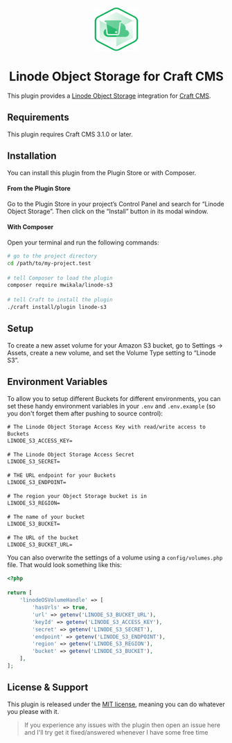 <p align="center"><img src="./src/icon.svg" width="100" height="100" alt="Linode Object Storage for Craft CMS icon"></p>

<h1 align="center">Linode Object Storage for Craft CMS</h1>

This plugin provides a [Linode Object Storage](https://www.linode.com/products/object-storage/) integration for [Craft CMS](https://craftcms.com/).

## Requirements

This plugin requires Craft CMS 3.1.0 or later.

## Installation

You can install this plugin from the Plugin Store or with Composer.

#### From the Plugin Store

Go to the Plugin Store in your project’s Control Panel and search for “Linode Object Storage”. Then click on the “Install” button in its modal window.

#### With Composer

Open your terminal and run the following commands:

```bash
# go to the project directory
cd /path/to/my-project.test

# tell Composer to load the plugin
composer require mwikala/linode-s3

# tell Craft to install the plugin
./craft install/plugin linode-s3
```

## Setup

To create a new asset volume for your Amazon S3 bucket, go to Settings → Assets, create a new volume, and set the Volume Type setting to “Linode S3”.

## Environment Variables

To allow you to setup different Buckets for different environments, you can set these handy environment variables in your `.env` and `.env.example` (so you don't forget them after pushing to source control):

```env
# The Linode Object Storage Access Key with read/write access to Buckets
LINODE_S3_ACCESS_KEY=

# The Linode Object Storage Access Secret
LINODE_S3_SECRET=

# THE URL endpoint for your Buckets
LINODE_S3_ENDPOINT=

# The region your Object Storage bucket is in
LINODE_S3_REGION=

# The name of your bucket
LINODE_S3_BUCKET=

# The URL of the bucket
LINODE_S3_BUCKET_URL=
```

You can also overwrite the settings of a volume using a `config/volumes.php` file. That would look something like this:

```php
<?php

return [
    'linodeOSVolumeHandle' => [
        'hasUrls' => true,
        'url' => getenv('LINODE_S3_BUCKET_URL'),
        'keyId' => getenv('LINODE_S3_ACCESS_KEY'),
        'secret' => getenv('LINODE_S3_SECRET'),
        'endpoint' => getenv('LINODE_S3_ENDPOINT'),
        'region' => getenv('LINODE_S3_REGION'),
        'bucket' => getenv('LINODE_S3_BUCKET'),
    ],
];
```

## License & Support

This plugin is released under the [MIT license](./LICENSE.md), meaning you can do whatever you please with it.

> If you experience any issues with the plugin then open an issue here and I'll try get it fixed/answered whenever I have some free time